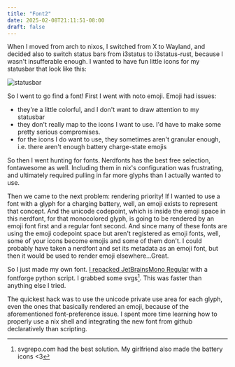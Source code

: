 ```yaml
---
title: "Font2"
date: 2025-02-08T21:11:51-08:00
draft: false
---
```


When I moved from arch to nixos, I switched from X to Wayland, and decided also to switch status bars from i3status to i3status-rust, because I wasn't insufferable enough. I wanted to have fun little icons for my statusbar that look like this:


![statusbar](https://media.githubusercontent.com/media/graevy/graevy.github.io/main/static/images/battery/statusbar.jpg)


So I went to go find a font! First I went with noto emoji. Emoji had issues:
- they're a little colorful, and I don't want to draw attention to my statusbar
- they don't really map to the icons I want to use. I'd have to make some pretty serious compromises.
- for the icons I do want to use, they sometimes aren't granular enough, i.e. there aren't enough battery charge-state emojis


So then I went hunting for fonts. Nerdfonts has the best free selection, fontawesome as well. Including them in nix's configuration was frustrating, and ultimately required pulling in far more glyphs than I actually wanted to use.


Then we came to the next problem: rendering priority! If I wanted to use a font with a glyph for a charging battery, well, an emoji exists to represent that concept. And the unicode codepoint, which is inside the emoji space in this nerdfont, for that monocolored glyph, is going to be rendered by an emoji font first and a regular font second. And since many of these fonts are using the emoji codepoint space but aren't registered as emoji fonts, well, some of your icons become emojis and some of them don't. I could probably have taken a nerdfont and set its metadata as an emoji font, but then it would be used to render emoji elsewhere...Great.


So I just made my own font. [I repacked JetBrainsMono Regular](https://github.com/graevy/newfont) with a fontforge python script. I grabbed some svgs[^1]. This was faster than anything else I tried.


The quickest hack was to use the unicode private use area for each glyph, even the ones that basically rendered an emoji, because of the aforementioned font-preference issue. I spent more time learning how to properly use a nix shell and integrating the new font from github declaratively than scripting.


[^1]: svgrepo.com had the best solution. My girlfriend also made the battery icons <3
